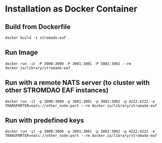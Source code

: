 # Installation as Docker Container

## Build from Dockerfile
```
docker build -t stromado-eaf .
```

## Run Image
```
docker run -it -P 3000:3000 -P 3001:3001 -P 3002:3002 --rm docker.io/library/stromado-eaf
```

## Run with a remote NATS server (to cluster with other STROMDAO EAF instances)
```
docker run -it -p 3000:3000 -p 3001:3001 -p 3002:3002 -p 4222:4222 -e TRANSPORTER=nats://other_node:port --rm docker.io/library/stromado-eaf 
```

## Run with predefined keys 
```
docker run -it -p 3000:3000 -p 3001:3001 -p 3002:3002 -p 4222:4222 -e TRANSPORTER=nats://other_node:port --rm docker.io/library/stromado-eaf 
```
